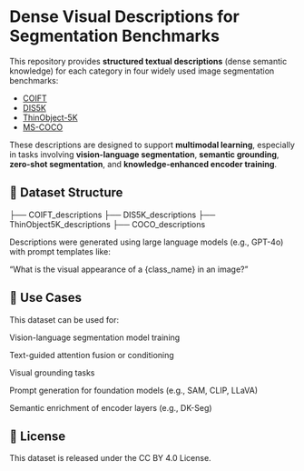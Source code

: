 # Dense Visual Descriptions for Segmentation Benchmarks

This repository provides **structured textual descriptions** (dense semantic knowledge) for each category in four widely used image segmentation benchmarks:

- [COIFT](https://github.com/hdresearch1/DK-Seg)
- [DIS5K](https://github.com/hdresearch1/DK-Seg)
- [ThinObject-5K](https://github.com/hdresearch1/DK-Seg)
- [MS-COCO](https://cocodataset.org/)

These descriptions are designed to support **multimodal learning**, especially in tasks involving **vision-language segmentation**, **semantic grounding**, **zero-shot segmentation**, and **knowledge-enhanced encoder training**.

## 📂 Dataset Structure

├── COIFT_descriptions
├── DIS5K_descriptions
├── ThinObject5K_descriptions
├── COCO_descriptions

Descriptions were generated using large language models (e.g., GPT-4o) with prompt templates like:

“What is the visual appearance of a {class_name} in an image?”

## 🧠 Use Cases
This dataset can be used for:

Vision-language segmentation model training

Text-guided attention fusion or conditioning

Visual grounding tasks

Prompt generation for foundation models (e.g., SAM, CLIP, LLaVA)

Semantic enrichment of encoder layers (e.g., DK-Seg)

## 📜 License
This dataset is released under the CC BY 4.0 License.

